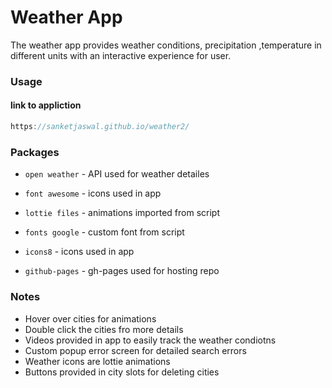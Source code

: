 # Weather App

The weather app provides weather conditions, precipitation ,temperature in different units with an interactive experience for user. 

### Usage
#### link to appliction

```js
https://sanketjaswal.github.io/weather2/
```

### Packages

* `open weather` - API used for weather detailes

* `font awesome` - icons used in app

* `lottie files` - animations imported from script

* `fonts google` - custom font from script 

* `icons8` - icons used in app

* `github-pages` - gh-pages used for hosting repo


### Notes

* Hover over cities for animations
* Double click the cities fro more details
* Videos provided in app to easily track the weather condiotns
* Custom popup error screen for detailed search errors
* Weather icons are lottie animations
* Buttons provided in city slots for deleting cities
